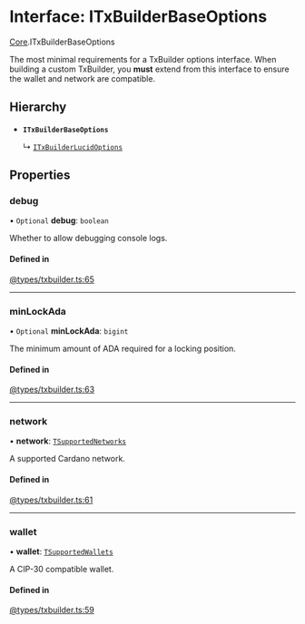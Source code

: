 # Interface: ITxBuilderBaseOptions

[Core](../modules/Core.md).ITxBuilderBaseOptions

The most minimal requirements for a TxBuilder options interface. When building a custom TxBuilder, you **must**
extend from this interface to ensure the wallet and network are compatible.

## Hierarchy

- **`ITxBuilderBaseOptions`**

  ↳ [`ITxBuilderLucidOptions`](Extensions.ITxBuilderLucidOptions.md)

## Properties

### debug

• `Optional` **debug**: `boolean`

Whether to allow debugging console logs.

#### Defined in

[@types/txbuilder.ts:65](https://github.com/SundaeSwap-finance/sundae-sdk/blob/main/packages/core/src/@types/txbuilder.ts#L65)

___

### minLockAda

• `Optional` **minLockAda**: `bigint`

The minimum amount of ADA required for a locking position.

#### Defined in

[@types/txbuilder.ts:63](https://github.com/SundaeSwap-finance/sundae-sdk/blob/main/packages/core/src/@types/txbuilder.ts#L63)

___

### network

• **network**: [`TSupportedNetworks`](../modules/Core.md#tsupportednetworks)

A supported Cardano network.

#### Defined in

[@types/txbuilder.ts:61](https://github.com/SundaeSwap-finance/sundae-sdk/blob/main/packages/core/src/@types/txbuilder.ts#L61)

___

### wallet

• **wallet**: [`TSupportedWallets`](../modules/Core.md#tsupportedwallets)

A CIP-30 compatible wallet.

#### Defined in

[@types/txbuilder.ts:59](https://github.com/SundaeSwap-finance/sundae-sdk/blob/main/packages/core/src/@types/txbuilder.ts#L59)
